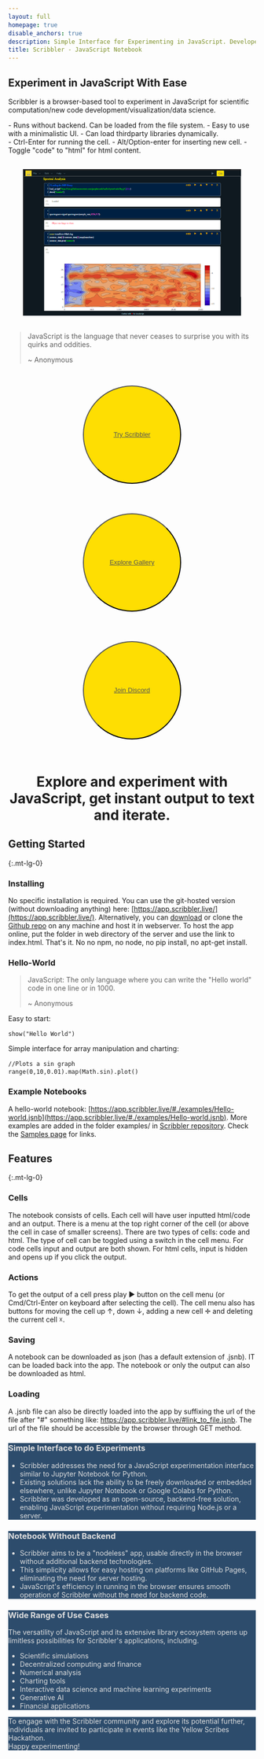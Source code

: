 ```yaml
---
layout: full
homepage: true
disable_anchors: true
description: Simple Interface for Experimenting in JavaScript. Developed for Open Source using Open Source.
title: Scribbler - JavaScript Notebook
---
```


## Experiment in JavaScript With Ease

Scribbler is a browser-based tool to experiment in JavaScript for scientific computation/new code development/visualization/data science. 
<div class="row">
<div class="col-lg-6" markdown="1">
- Runs without backend. Can be loaded from the file system.
- Easy to use with a minimalistic UI.
- Can load thirdparty libraries dynamically.
</div>

<div class="col-lg-6" markdown="1">
- Ctrl-Enter for running the cell.
- Alt/Option-enter for inserting new cell.
- Toggle "code" to "html" for html content.
</div>
</div>
<div style="margin:30px">
<img src='Scribbler-SS.png' style="margin:auto;"/>
</div>

> JavaScript is the language that never ceases to surprise you with its quirks and oddities.
> 
> ~ Anonymous



<div class="row" style="marging:10px">

<div class="col-lg-4 col-xs-12" style="text-align: center;"> 
    <button style="width:200px;height:200px;border-radius:100px;margin:30px;color:white !important;background-color:#fede02">
    <a style="color:#555 !important" href="https://app.scribbler.live">Try Scribbler</a></button></div>
    
<div class="col-lg-4 col-xs-12"  style="text-align: center;" > 
    <button style="width:200px;height:200px;border-radius:100px;margin:30px;color:white !important;background-color:#fede02">
        <a style="color:#555 !important" href="samples.html">Explore Gallery</a></button>
</div>

<div class="col-lg-4 col-xs-12"   style="text-align: center;"> 
    <button style="width:200px;height:200px;border-radius:100px;margin:30px;color:white !important;background-color:#fede02">
    <a style="color:#555 !important" href="https://discord.com/invite/uxNSsWunwU">Join Discord</a></button></div>

</div>
<div style="text-align:center;width:100%">
<h1>Explore and experiment with JavaScript, get instant output to text and iterate.</h1>
</div>

<div class="row">
<div class="col-lg-6" markdown="1">



## Getting Started
{:.mt-lg-0}

### Installing
No specific installation is required. You can use the git-hosted version (without downloading anything) here: [https://app.scribbler.live/](https://app.scribbler.live/). Alternatively, you can [download](https://github.com/gopi-suvanam/scribbler/archive/refs/heads/main.zip) or clone the [Github repo](https://github.com/gopi-suvanam/scribbler/) on any machine and host it in webserver. To host the app online, put the folder in web directory of the server and use the link to index.html. That's it. No no npm, no node, no pip install, no apt-get install. 

### Hello-World

> JavaScript: The only language where you can write the "Hello world" code in one line or in 1000.
> 
> ~ Anonymous

Easy to start:
    
    show("Hello World")
        
Simple interface for array manipulation and charting:

    //Plots a sin graph
    range(0,10,0.01).map(Math.sin).plot() 
    
### Example Notebooks
A hello-world notebook: [https://app.scribbler.live/#./examples/Hello-world.jsnb](https://app.scribbler.live/#./examples/Hello-world.jsnb). More examples are added in the folder examples/ in [Scribbler repository](https://github.com/gopi-suvanam/scribbler/tree/main/examples). Check the [Samples page](samples.html) for links.
  
</div>
<div class="col-lg-6" markdown="1">

## Features
{:.mt-lg-0}

### Cells
The notebook consists of cells. Each cell will have user inputted html/code and an output. There is a menu at the top right corner of the cell (or above the cell in case of smaller screens). There are two types of cells: code and html. The type of cell can be toggled using a switch in the cell menu. For code cells input and output are both shown. For html cells, input is hidden and opens up if you click the output.

### Actions
To get the output of a cell press play ► button on the cell menu (or Cmd/Ctrl-Enter on keyboard after selecting the cell). The cell menu also has buttons for moving the cell up ↑, down ↓, adding a new cell ✛ and deleting the current cell ☓.

### Saving
A notebook can be downloaded as json (has a default extension of .jsnb). IT can be loaded back into the app. The notebook or only the output can also be downloaded as html.

### Loading
A .jsnb file can also be directly loaded into the app by suffixing the url of the file after "#" something like: https://app.scribbler.live/#link_to_file.jsnb. The url of the file should be accessible by the browser through GET method.
</div>

</div>


<div class="row" style="background-color:#2d4c6c;color: #dedede;">
    <div class="col-lg-3" >
        <h3>Simple Interface to do Experiments</h3>
    </div>
    <div class="col-lg-9">
        <ul>
            <li>Scribbler addresses the need for a JavaScript experimentation interface similar to Jupyter Notebook for Python.</li>
            <li>Existing solutions lack the ability to be freely downloaded or embedded elsewhere, unlike Jupyter Notebook or Google Colabs for Python.</li>
            <li>Scribbler was developed as an open-source, backend-free solution, enabling JavaScript experimentation without requiring Node.js or a server.</li>
        </ul>
    </div>
</div>
<div class="row"  style="background-color:#2d4c6c;color: #dedede;">
    <div class="col-lg-3">
        <h3>Notebook Without Backend</h3>
    </div>
    <div class="col-lg-9" >
        <ul>
           <li>Scribbler aims to be a "nodeless" app, usable directly in the browser without additional backend technologies.</li>
           <li>This simplicity allows for easy hosting on platforms like GitHub Pages, eliminating the need for server hosting.</li>
           <li>JavaScript's efficiency in running in the browser ensures smooth operation of Scribbler without the need for backend code.</li>
        </ul>
    </div>
</div>
<div class="row"  style="background-color:#2d4c6c;color: #dedede;">
    <div class="col-lg-3" >
        <h3>Wide Range of Use Cases</h3>
     </div>
    <div class="col-lg-9" ">
       The versatility of JavaScript and its extensive library ecosystem opens up limitless possibilities for Scribbler's applications, including.
        <ul>
            <li>Scientific simulations</li>
            <li>Decentralized computing and finance </li>
            <li>Numerical analysis</li>
            <li>Charting tools</li>
            <li>Interactive data science and machine learning experiments</li>
            <li>Generative AI</li>
            <li>Financial applications</li>
        </ul>
     </div>
</div>

<div class="row"  style="background-color:#2d4c6c;color: #dedede;">
    To engage with the Scribbler community and explore its potential further, individuals are invited to participate in events like the Yellow Scribes Hackathon.
    <br>Happy experimenting!
</div>






